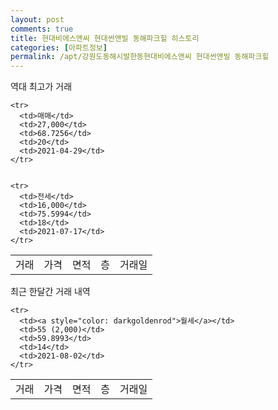```yaml
---
layout: post
comments: true
title: 현대비에스앤씨 현대썬앤빌 동해파크힐 히스토리
categories: [아파트정보]
permalink: /apt/강원도동해시발한동현대비에스앤씨 현대썬앤빌 동해파크힐
---
```


역대 최고가 거래
<table class="sortable">
    <tr>
      <td>거래</td>
      <td>가격</td>
      <td>면적</td>
      <td>층</td>
      <td>거래일</td>
    </tr>
    
    <tr>
      <td>매매</td>
      <td>27,000</td>
      <td>68.7256</td>
      <td>20</td>
      <td>2021-04-29</td>
    </tr>
        
    
    <tr>
      <td>전세</td>
      <td>16,000</td>
      <td>75.5994</td>
      <td>18</td>
      <td>2021-07-17</td>
    </tr>
        
    
</table>

최근 한달간 거래 내역

<font size='small'>
<table class="sortable">
    <tr>
      <td>거래</td>
      <td>가격</td>
      <td>면적</td>
      <td>층</td>
      <td>거래일</td>
    </tr>

    <tr>
      <td><a style="color: darkgoldenrod">월세</a></td>
      <td>55 (2,000)</td>
      <td>59.8993</td>
      <td>14</td>
      <td>2021-08-02</td>
    </tr>
      
</table>
</font>

